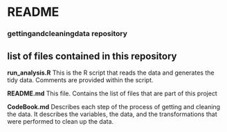 # README

### gettingandcleaningdata repository

## list of files contained in this repository
<b>run_analysis.R</b>     This is the R script that reads the data and generates the tidy data. Comments are provided within the script.

<b>README.md</b>          This file. Contains the list of files that are part of this project

<b>CodeBook.md</b>        Describes each step of the process of getting and cleaning the data. It describes the variables, the data, and the transformations that were performed to clean up the data.


